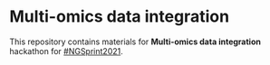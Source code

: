 # Multi-omics data integration

This repository contains materials for **Multi-omics data integration** hackathon for [#NGSprint2021](https://ngschool.eu/ngsprint).

